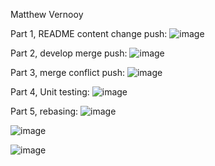 Matthew Vernooy

Part 1, README content change push:
![image](https://github.com/mvernooy3687/ECE444-F2023-Assignment1/assets/71790275/7c342394-47f8-4e31-a617-afa38e902caa)

Part 2, develop merge push:
![image](https://github.com/mvernooy3687/ECE444-F2023-Assignment1/assets/71790275/def4c8ad-389e-41b1-9d16-3c8ae25244b4)

Part 3, merge conflict push:
![image](https://github.com/mvernooy3687/ECE444-F2023-Assignment1/assets/71790275/31691b0d-12b0-4960-864c-188d1eea6bb2)

Part 4, Unit testing:
![image](https://github.com/mvernooy3687/ECE444-F2023-Assignment1/assets/71790275/d17cb2ca-5d51-4cc5-9f31-f2ef771eed2a)

Part 5, rebasing:
![image](https://github.com/mvernooy3687/ECE444-F2023-Assignment1/assets/71790275/686bebfc-e81e-4e56-81bd-fb3f29409427)

![image](https://github.com/mvernooy3687/ECE444-F2023-Assignment1/assets/71790275/a655e2ce-2ca5-41f9-8443-26bbf3c7bc46)

![image](https://github.com/mvernooy3687/ECE444-F2023-Assignment1/assets/71790275/54266915-e9c0-494d-b729-c0a84112dc2c)


